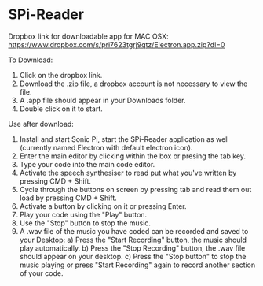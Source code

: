 # SPi-Reader 

Dropbox link for downloadable app for MAC OSX: https://www.dropbox.com/s/pri7623tgrj9qtz/Electron.app.zip?dl=0

To Download:
1. Click on the dropbox link.
2. Download the .zip file, a dropbox account is not necessary to view the file.
3. A .app file should appear in your Downloads folder.
4. Double click on it to start.

Use after download: <br>
1. Install and start Sonic Pi, start the SPi-Reader application as well (currently named Electron with default electron icon). <br>
2. Enter the main editor by clicking within the box or presing the tab key. <br>
3. Type your code into the main code editor. <br>
4. Activate the speech synthesiser to read put what you've written by pressing CMD + Shift. <br>
5. Cycle through the buttons on screen by pressing tab and read them out load by pressing CMD + Shift. <br>
6. Activate a button by clicking on it or pressing Enter.
7. Play your code using the "Play" button.
8. Use the "Stop" button to stop the music.
9. A .wav file of the music you have coded can be recorded and saved to your Desktop:
  a) Press the "Start Recording" button, the music should play automatically.
  b) Press the "Stop Recording" button, the .wav file should appear on your desktop.
  c) Press the "Stop button" to stop the music playing or press "Start Recording" again to record another section of your       code.
  
